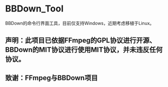 # BBDown_Tool
BBDown的命令行界面工具，目前仅支持Windows，近期考虑移植于Linux。
## 声明：此项目已依据FFmpeg的GPL协议进行开源、BBDown的MIT协议进行使用MIT协议，并未违反任何协议。

## 致谢：FFmpeg与BBDown项目
